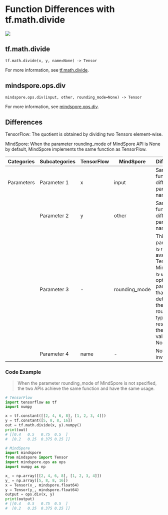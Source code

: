 # Function Differences with tf.math.divide

<a href="https://gitee.com/mindspore/docs/blob/r2.1/docs/mindspore/source_en/note/api_mapping/tensorflow_diff/div.md" target="_blank"><img src="https://mindspore-website.obs.cn-north-4.myhuaweicloud.com/website-images/r2.1/resource/_static/logo_source_en.png"></a>

## tf.math.divide

```text
tf.math.divide(x, y, name=None) -> Tensor
```

For more information, see [tf.math.divide](https://tensorflow.google.cn/versions/r2.6/api_docs/python/tf/math/divide).

## mindspore.ops.div

```text
mindspore.ops.div(input, other, rounding_mode=None) -> Tensor
```

For more information, see [mindspore.ops.div](https://mindspore.cn/docs/en/r2.1/api_python/ops/mindspore.ops.div.html).

## Differences

TensorFlow: The quotient is obtained by dividing two Tensors element-wise.

MindSpore: When the parameter rounding_mode of MindSpore API is None by default, MindSpore implements the same function as TensorFlow.

| Categories | Subcategories |TensorFlow | MindSpore | Differences |
| --- | --- | --- | --- |---|
|Parameters | Parameter 1 | x          | input  | Same function, different parameter names               |
| | Parameter 2 | y          | other    | Same function, different parameter names          |
| | Parameter 3 | -          |  rounding_mode | This parameter is not available in TensorFlow. MindSpore is an optional parameter that determines the rounding type of the result, and the default value is None |
| | Parameter 4 | name         |  - | Not involved |

### Code Example

> When the parameter rounding_mode of MindSpore is not specified, the two APIs achieve the same function and have the same usage.

```python
# TensorFlow
import tensorflow as tf
import numpy

x = tf.constant([[2, 4, 6, 8], [1, 2, 3, 4]])
y = tf.constant([5, 8, 8, 16])
out = tf.math.divide(x, y).numpy()
print(out)
# [[0.4   0.5   0.75  0.5  ]
#  [0.2   0.25  0.375 0.25 ]]

# MindSpore
import mindspore
from mindspore import Tensor
import mindspore.ops as ops
import numpy as np

x_ = np.array([[2, 4, 6, 8], [1, 2, 3, 4]])
y_ = np.array([5, 8, 8, 16])
x = Tensor(x_, mindspore.float64)
y = Tensor(y_, mindspore.float64)
output = ops.div(x, y)
print(output)
# [[0.4   0.5   0.75  0.5  ]
#  [0.2   0.25  0.375 0.25 ]]
```